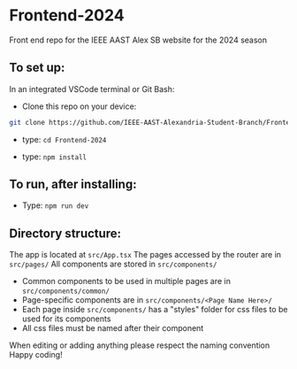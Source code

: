 # Frontend-2024

Front end repo for the IEEE AAST Alex SB website for the 2024 season

## To set up:

In an integrated VSCode terminal or Git Bash:

- Clone this repo on your device:

```bash
git clone https://github.com/IEEE-AAST-Alexandria-Student-Branch/Frontend-2024
```

- type: `cd Frontend-2024`

- type: `npm install`

## To run, after installing:

- Type: `npm run dev`

## Directory structure:

The app is located at `src/App.tsx`
The pages accessed by the router are in `src/pages/`
All components are stored in `src/components/`

- Common components to be used in multiple pages are in `src/components/common/`
- Page-specific components are in `src/components/<Page Name Here>/`
- Each page inside `src/components/` has a "styles" folder for css files to be used for its components
- All css files must be named after their component

When editing or adding anything please respect the naming convention
Happy coding!
